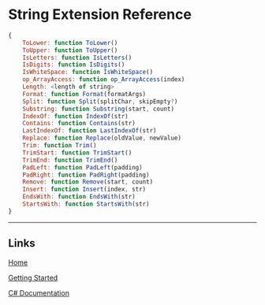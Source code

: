 # String Extension Reference


```js
{
	ToLower: function ToLower()
	ToUpper: function ToUpper()
	IsLetters: function IsLetters()
    IsDigits: function IsDigits()
    IsWhiteSpace: function IsWhiteSpace()
	op_ArrayAccess: function op_ArrayAccess(index)
	Length: <length of string>
	Format: function Format(formatArgs)
	Split: function Split(splitChar, skipEmpty?)
	Substring: function Substring(start, count)
	IndexOf: function IndexOf(str)
	Contains: function Contains(str)
	LastIndexOf: function LastIndexOf(str)
	Replace: function Replace(oldValue, newValue)
	Trim: function Trim()
	TrimStart: function TrimStart()
	TrimEnd: function TrimEnd()
	PadLeft: function PadLeft(padding)
	PadRight: function PadRight(padding)
	Remove: function Remove(start, count)
	Insert: function Insert(index, str)
	EndsWith: function EndsWith(str)
	StartsWith: function StartsWith(str)
}
```
___

## Links

[Home](https://bytechkr.github.io/BadScript2/)

[Getting Started](https://bytechkr.github.io/BadScript2/GettingStarted.html)

[C# Documentation](https://bytechkr.github.io/BadScript2/reference/index.html)
